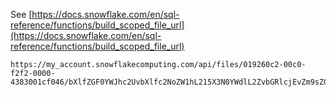 See [https://docs.snowflake.com/en/sql-reference/functions/build_scoped_file_url](https://docs.snowflake.com/en/sql-reference/functions/build_scoped_file_url)
```
https://my_account.snowflakecomputing.com/api/files/019260c2-00c0-f2f2-0000-4383001cf046/bXlfZGF0YWJhc2UvbXlfc2NoZW1hL215X3N0YWdlL2ZvbGRlcjEvZm9sZGVyMi9maWxlMQ
```

